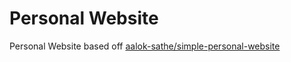 # Personal Website #

Personal Website based off [aalok-sathe/simple-personal-website](http://gitlab.com/aalok-sathe/simple-personal-website)
